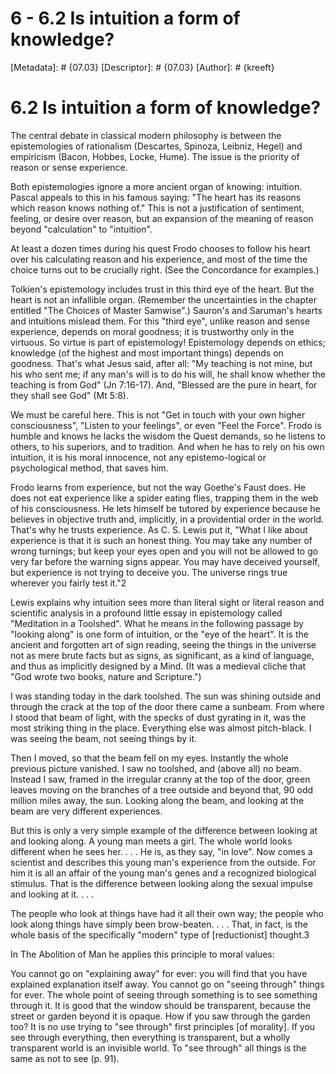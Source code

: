 # 6 - 6.2 Is intuition a form of knowledge?
[Metadata]: # {07.03}
[Descriptor]: # {07.03}
[Author]: # {kreeft}

# 6.2 Is intuition a form of knowledge?
The central debate in classical modern philosophy is between the epistemologies
of rationalism (Descartes, Spinoza, Leibniz, Hegel) and empiricism (Bacon,
Hobbes, Locke, Hume). The issue is the priority of reason or sense experience.

Both epistemologies ignore a more ancient organ of knowing: intuition. Pascal
appeals to this in his famous saying: "The heart has its reasons which reason
knows nothing of." This is not a justification of sentiment, feeling, or desire
over reason, but an expansion of the meaning of reason beyond "calculation" to
"intuition".

At least a dozen times during his quest Frodo chooses to follow his heart over
his calculating reason and his experience, and most of the time the choice
turns out to be crucially right. (See the Concordance for examples.)

Tolkien's epistemology includes trust in this third eye of the heart. But the
heart is not an infallible organ. (Remember the uncertainties in the chapter
entitled "The Choices of Master Samwise".) Sauron's and Saruman's hearts and
intuitions mislead them. For this "third eye", unlike reason and sense
experience, depends on moral goodness; it is trustworthy only in the virtuous.
So virtue is part of epistemology! Epistemology depends on ethics; knowledge
(of the highest and most important things) depends on goodness. That's what
Jesus said, after all: "My teaching is not mine, but his who sent me; if any
man's will is to do his will, he shall know whether the teaching is from God"
(Jn 7:16-17). And, "Blessed are the pure in heart, for they shall see God" (Mt
5:8).

We must be careful here. This is not "Get in touch with your own higher
consciousness", "Listen to your feelings", or even "Feel the Force". Frodo is
humble and knows he lacks the wisdom the Quest demands, so he listens to
others, to his superiors, and to tradition. And when he has to rely on his own
intuition, it is his moral innocence, not any epistemo-logical or psychological
method, that saves him.

Frodo learns from experience, but not the way Goethe's Faust does. He does not
eat experience like a spider eating flies, trapping them in the web of his
consciousness. He lets himself be tutored by experience because he believes in
objective truth and, implicitly, in a providential order in the world. That's
why he trusts experience. As C. S. Lewis put it, "What I like about experience
is that it is such an honest thing. You may take any number of wrong turnings;
but keep your eyes open and you will not be allowed to go very far before the
warning signs appear. You may have deceived yourself, but experience is not
trying to deceive you. The universe rings true wherever you fairly test it."2

Lewis explains why intuition sees more than literal sight or literal reason and
scientific analysis in a profound little essay in epistemology called
"Meditation in a Toolshed". What he means in the following passage by "looking
along" is one form of intuition, or the "eye of the heart". It is the ancient
and forgotten art of sign reading, seeing the things in the universe not as
mere brute facts but as signs, as significant, as a kind of language, and thus
as implicitly designed by a Mind. (It was a medieval cliche that "God wrote two
books, nature and Scripture.")

I was standing today in the dark toolshed. The sun was shining outside and
through the crack at the top of the door there came a sunbeam. From where I
stood that beam of light, with the specks of dust gyrating in it, was the most
striking thing in the place. Everything else was almost pitch-black. I was
seeing the beam, not seeing things by it.

Then I moved, so that the beam fell on my eyes. Instantly the whole previous
picture vanished. I saw no toolshed, and (above all) no beam. Instead I saw,
framed in the irregular cranny at the top of the door, green leaves moving on
the branches of a tree outside and beyond that, 90 odd million miles away, the
sun. Looking along the beam, and looking at the beam are very different
experiences.

But this is only a very simple example of the difference between looking at and
looking along. A young man meets a girl. The whole world looks different when
he sees her. . . . He is, as they say, "in love". Now comes a scientist and
describes this young man's experience from the outside. For him it is all an
affair of the young man's genes and a recognized biological stimulus. That is
the difference between looking along the sexual impulse and looking at it. . .
.

The people who look at things have had it all their own way; the people who
look along things have simply been brow-beaten. . . . That, in fact, is the
whole basis of the specifically "modern" type of [reductionist] thought.3

In The Abolition of Man he applies this principle to moral values:

You cannot go on "explaining away" for ever: you will find that you have
explained explanation itself away. You cannot go on "seeing through" things for
ever. The whole point of seeing through something is to see something through
it. It is good that the window should be transparent, because the street or
garden beyond it is opaque. How if you saw through the garden too? It is no use
trying to "see through" first principles [of morality]. If you see through
everything, then everything is transparent, but a wholly transparent world is
an invisible world. To "see through" all things is the same as not to see (p.
91).

